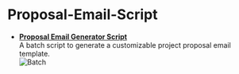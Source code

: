 # Proposal-Email-Script
- **[Proposal Email Generator Script](https://github.com/zahirul-islam-dhaka/Proposal-Email-Script/blob/main/generate-proposal-email.bat)**  
  A batch script to generate a customizable project proposal email template.  
  ![Batch](https://img.shields.io/badge/-Batch-00A2FF?logo=windows&logoColor=white)
